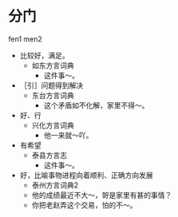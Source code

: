 # 分门
fen1 men2
+ 比较好，满足。
  * 如东方言词典
    - 这件事～。
+ ［引］问题得到解决
  * 东台方言词典
    - 这个矛盾如不化解，家里不得～。
+ 好、行
  * 兴化方言词典
    - 他一来就～吖。
+ 有希望
  * 泰县方言志
    - 这件事～。
+ 好，比喻事物进程向着顺利、正确方向发展
  * 泰州方言词典2
  - 他的成绩最近不大～，哿是家里有甚的事情？
  - 你把老赵弄这个交易，怕的不～。
